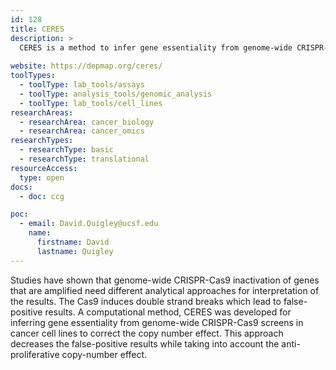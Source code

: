```yaml
---
id: 128
title: CERES
description: >
  CERES is a method to infer gene essentiality from genome-wide CRISPR-Cas9 screens in cancer cell lines to correct the copy number effect. This approach decreases the false-positive results while taking into account the anti-proliferative copy-number effect.
  
website: https://depmap.org/ceres/
toolTypes:
  - toolType: lab_tools/assays
  - toolType: analysis_tools/genomic_analysis
  - toolType: lab_tools/cell_lines
researchAreas:
  - researchArea: cancer_biology
  - researchArea: cancer_omics
researchTypes:
  - researchType: basic
  - researchType: translational
resourceAccess:
  type: open
docs:
  - doc: ccg

poc:
  - email: David.Quigley@ucsf.edu
    name:
      firstname: David
      lastname: Quigley
---
```

Studies have shown that genome-wide CRISPR-Cas9 inactivation of genes that are amplified need different analytical approaches for interpretation of the results. The Cas9 induces double strand breaks which lead to false-positive results. A computational method, CERES was developed for inferring gene essentiality from genome-wide CRISPR-Cas9 screens in cancer cell lines to correct the copy number effect. This approach decreases the false-positive results while taking into account the anti-proliferative copy-number effect.

